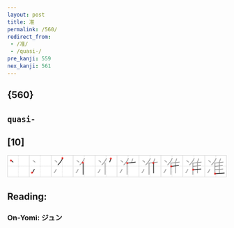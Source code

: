 ```yaml
---
layout: post
title: 准
permalink: /560/
redirect_from:
 - /准/
 - /quasi-/
pre_kanji: 559
nex_kanji: 561
---
```


## {560}

## `quasi-`

## [10]

<div class="stroke"><img src="../images/E58786.png" /></div>

## Reading:

### On-Yomi: ジュン
